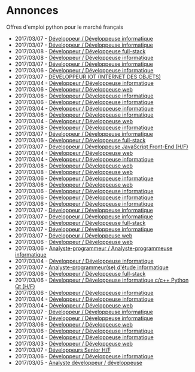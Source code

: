 # Annonces

Offres d'emploi python pour le marché français

* 2017/03/07 - [Développeur / Développeuse informatique](http://www.pyjobs.fr/jobs/details/5139/developpeur-developpeuse-informatique "Développeur / Développeuse informatique")
* 2017/03/07 - [Développeur / Développeuse informatique](http://www.pyjobs.fr/jobs/details/5142/developpeur-developpeuse-informatique "Développeur / Développeuse informatique")
* 2017/03/08 - [Développeur / Développeuse full-stack](http://www.pyjobs.fr/jobs/details/5149/developpeur-developpeuse-full-stack "Développeur / Développeuse full-stack")
* 2017/03/08 - [Développeur / Développeuse informatique](http://www.pyjobs.fr/jobs/details/5148/developpeur-developpeuse-informatique "Développeur / Développeuse informatique")
* 2017/03/07 - [Développeur / Développeuse informatique](http://www.pyjobs.fr/jobs/details/5140/developpeur-developpeuse-informatique "Développeur / Développeuse informatique")
* 2017/03/06 - [Développeur / Développeuse informatique](http://www.pyjobs.fr/jobs/details/5118/developpeur-developpeuse-informatique "Développeur / Développeuse informatique")
* 2017/03/07 - [DEVELOPPEUR IOT (INTERNET DES OBJETS)](http://www.pyjobs.fr/jobs/details/5138/developpeur-iot-internet-des-objets "DEVELOPPEUR IOT (INTERNET DES OBJETS)")
* 2017/03/04 - [Développeur / Développeuse informatique](http://www.pyjobs.fr/jobs/details/5102/developpeur-developpeuse-informatique "Développeur / Développeuse informatique")
* 2017/03/06 - [Développeur / Développeuse web](http://www.pyjobs.fr/jobs/details/5117/developpeur-developpeuse-web "Développeur / Développeuse web")
* 2017/03/06 - [Développeur / Développeuse informatique](http://www.pyjobs.fr/jobs/details/5116/developpeur-developpeuse-informatique "Développeur / Développeuse informatique")
* 2017/03/06 - [Développeur / Développeuse informatique](http://www.pyjobs.fr/jobs/details/5115/developpeur-developpeuse-informatique "Développeur / Développeuse informatique")
* 2017/03/04 - [Développeur / Développeuse informatique](http://www.pyjobs.fr/jobs/details/5100/developpeur-developpeuse-informatique "Développeur / Développeuse informatique")
* 2017/03/06 - [Développeur / Développeuse informatique](http://www.pyjobs.fr/jobs/details/5112/developpeur-developpeuse-informatique "Développeur / Développeuse informatique")
* 2017/03/04 - [Développeur / Développeuse web](http://www.pyjobs.fr/jobs/details/5101/developpeur-developpeuse-web "Développeur / Développeuse web")
* 2017/03/08 - [Développeur / Développeuse informatique](http://www.pyjobs.fr/jobs/details/5147/developpeur-developpeuse-informatique "Développeur / Développeuse informatique")
* 2017/03/07 - [Développeur / Développeuse informatique](http://www.pyjobs.fr/jobs/details/5137/developpeur-developpeuse-informatique "Développeur / Développeuse informatique")
* 2017/03/06 - [Développeur / Développeuse full-stack](http://www.pyjobs.fr/jobs/details/5128/developpeur-developpeuse-full-stack "Développeur / Développeuse full-stack")
* 2017/03/07 - [Développeur / Développeuse JavaScript Front-End (H/F)](http://www.pyjobs.fr/jobs/details/5135/developpeur-developpeuse-javascript-front-end-h-f "Développeur / Développeuse JavaScript Front-End (H/F)")
* 2017/03/04 - [Développeur / Développeuse web](http://www.pyjobs.fr/jobs/details/5099/developpeur-developpeuse-web "Développeur / Développeuse web")
* 2017/03/04 - [Développeur / Développeuse informatique](http://www.pyjobs.fr/jobs/details/5108/developpeur-developpeuse-informatique "Développeur / Développeuse informatique")
* 2017/03/08 - [Développeur / Développeuse web](http://www.pyjobs.fr/jobs/details/5146/developpeur-developpeuse-web "Développeur / Développeuse web")
* 2017/03/08 - [Développeur / Développeuse web](http://www.pyjobs.fr/jobs/details/5145/developpeur-developpeuse-web "Développeur / Développeuse web")
* 2017/03/06 - [Développeur / Développeuse informatique](http://www.pyjobs.fr/jobs/details/5136/developpeur-developpeuse-informatique "Développeur / Développeuse informatique")
* 2017/03/06 - [Développeur / Développeuse web](http://www.pyjobs.fr/jobs/details/5113/developpeur-developpeuse-web "Développeur / Développeuse web")
* 2017/03/06 - [Développeur / Développeuse informatique](http://www.pyjobs.fr/jobs/details/5127/developpeur-developpeuse-informatique "Développeur / Développeuse informatique")
* 2017/03/06 - [Développeur / Développeuse informatique](http://www.pyjobs.fr/jobs/details/5126/developpeur-developpeuse-informatique "Développeur / Développeuse informatique")
* 2017/03/06 - [Développeur / Développeuse informatique](http://www.pyjobs.fr/jobs/details/5114/developpeur-developpeuse-informatique "Développeur / Développeuse informatique")
* 2017/03/07 - [Développeur / Développeuse informatique](http://www.pyjobs.fr/jobs/details/5134/developpeur-developpeuse-informatique "Développeur / Développeuse informatique")
* 2017/03/07 - [Développeur / Développeuse informatique](http://www.pyjobs.fr/jobs/details/5131/developpeur-developpeuse-informatique "Développeur / Développeuse informatique")
* 2017/03/06 - [Développeur / Développeuse full-stack](http://www.pyjobs.fr/jobs/details/5125/developpeur-developpeuse-full-stack "Développeur / Développeuse full-stack")
* 2017/03/07 - [Développeur / Développeuse informatique](http://www.pyjobs.fr/jobs/details/5132/developpeur-developpeuse-informatique "Développeur / Développeuse informatique")
* 2017/03/07 - [Développeur / Développeuse web](http://www.pyjobs.fr/jobs/details/5133/developpeur-developpeuse-web "Développeur / Développeuse web")
* 2017/03/06 - [Développeur / Développeuse web](http://www.pyjobs.fr/jobs/details/5123/developpeur-developpeuse-web "Développeur / Développeuse web")
* 2017/03/06 - [Analyste-programmeur / Analyste-programmeuse informatique](http://www.pyjobs.fr/jobs/details/5124/analyste-programmeur-analyste-programmeuse-informatique "Analyste-programmeur / Analyste-programmeuse informatique")
* 2017/03/04 - [Développeur / Développeuse informatique](http://www.pyjobs.fr/jobs/details/5105/developpeur-developpeuse-informatique "Développeur / Développeuse informatique")
* 2017/03/07 - [Analyste-programmeur(se) d'étude informatique](http://www.pyjobs.fr/jobs/details/5130/analyste-programmeur-se-detude-informatique "Analyste-programmeur(se) d'étude informatique")
* 2017/03/06 - [Développeur / Développeuse full-stack](http://www.pyjobs.fr/jobs/details/5111/developpeur-developpeuse-full-stack "Développeur / Développeuse full-stack")
* 2017/03/06 - [Développeur / Développeuse informatique c/c++ Python Qt (H/F)](http://www.pyjobs.fr/jobs/details/5122/developpeur-developpeuse-informatique-c-c-python-qt-h-f "Développeur / Développeuse informatique c/c++ Python Qt (H/F)")
* 2017/03/06 - [Développeur / Développeuse informatique](http://www.pyjobs.fr/jobs/details/5110/developpeur-developpeuse-informatique "Développeur / Développeuse informatique")
* 2017/03/04 - [Développeur / Développeuse informatique](http://www.pyjobs.fr/jobs/details/5104/developpeur-developpeuse-informatique "Développeur / Développeuse informatique")
* 2017/03/04 - [Développeur / Développeuse web](http://www.pyjobs.fr/jobs/details/5107/developpeur-developpeuse-web "Développeur / Développeuse web")
* 2017/03/07 - [Développeur / Développeuse informatique](http://www.pyjobs.fr/jobs/details/5129/developpeur-developpeuse-informatique "Développeur / Développeuse informatique")
* 2017/03/07 - [Développeur / Développeuse informatique](http://www.pyjobs.fr/jobs/details/5144/developpeur-developpeuse-informatique "Développeur / Développeuse informatique")
* 2017/03/06 - [Développeur / Développeuse web](http://www.pyjobs.fr/jobs/details/5120/developpeur-developpeuse-web "Développeur / Développeuse web")
* 2017/03/06 - [Développeur / Développeuse informatique](http://www.pyjobs.fr/jobs/details/5121/developpeur-developpeuse-informatique "Développeur / Développeuse informatique")
* 2017/03/04 - [Développeur / Développeuse informatique](http://www.pyjobs.fr/jobs/details/5106/developpeur-developpeuse-informatique "Développeur / Développeuse informatique")
* 2017/03/03 - [Développeur / Développeuse web](http://www.pyjobs.fr/jobs/details/5097/developpeur-developpeuse-web "Développeur / Développeuse web")
* 2017/03/07 - [Développeurs Senior H/F](http://www.pyjobs.fr/jobs/details/5143/developpeurs-senior-h-f "Développeurs Senior H/F")
* 2017/03/06 - [Développeur / Développeuse informatique](http://www.pyjobs.fr/jobs/details/5119/developpeur-developpeuse-informatique "Développeur / Développeuse informatique")
* 2017/03/05 - [Analyste développeur / développeuse](http://www.pyjobs.fr/jobs/details/5109/analyste-developpeur-developpeuse "Analyste développeur / développeuse")


